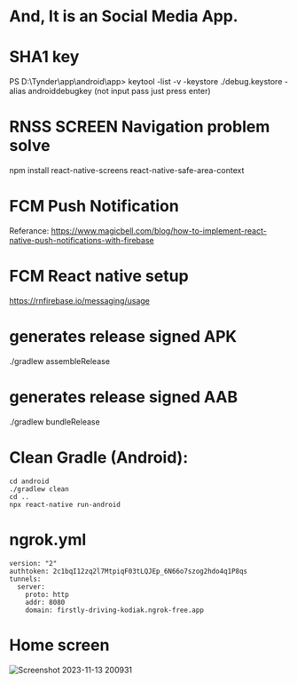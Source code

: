 # And, It is an Social Media App.

# SHA1 key
 PS D:\Tynder\app\android\app>
 keytool -list -v -keystore ./debug.keystore -alias androiddebugkey (not input pass just press enter)
 
# RNSS SCREEN Navigation problem solve
 npm install react-native-screens react-native-safe-area-context

# FCM Push Notification
Referance: https://www.magicbell.com/blog/how-to-implement-react-native-push-notifications-with-firebase

# FCM React native setup
https://rnfirebase.io/messaging/usage

# generates release signed APK
./gradlew assembleRelease
# generates release signed AAB
./gradlew bundleRelease

# Clean Gradle (Android):
```
cd android
./gradlew clean
cd ..
npx react-native run-android
```

# ngrok.yml
```
version: "2"
authtoken: 2c1bqI12zq2l7MtpiqF03tLQJEp_6N66o7szog2hdo4q1P8qs
tunnels:
  server:
    proto: http
    addr: 8080
    domain: firstly-driving-kodiak.ngrok-free.app
```

# Home screen
![Screenshot 2023-11-13 200931](https://github.com/DEV6210/ReactNative/assets/91625966/3f7a5ec5-d8f2-4073-b243-1f71d226e3ec)

